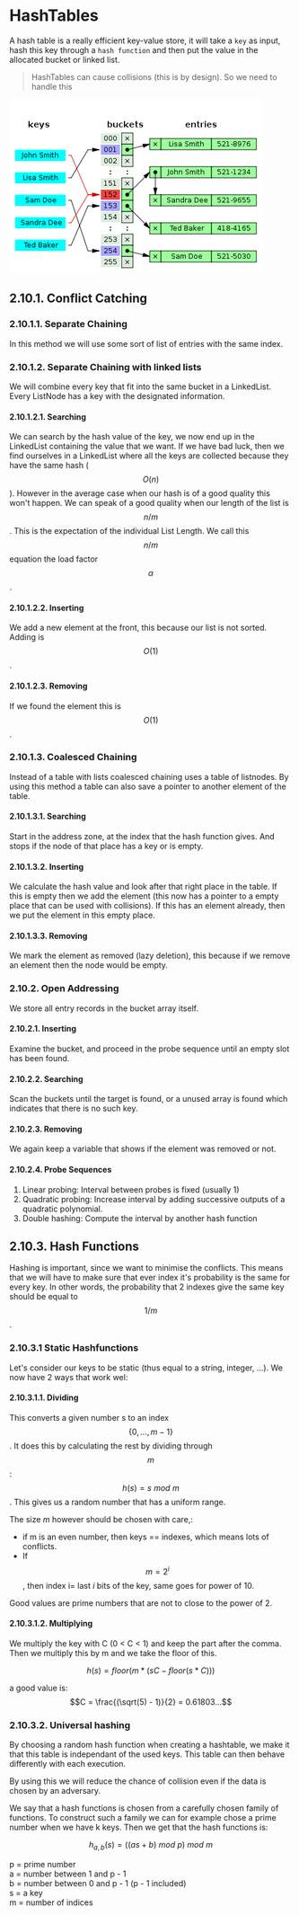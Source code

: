 # HashTables

A hash table is a really efficient key-value store, it will take a `key` as input, hash this key through a `hash function` and then put the value in the allocated bucket or linked list. 

> HashTables can cause collisions \(this is by design\). So we need to handle this

![](../../.gitbook/assets/image.png)

## 2.10.1. Conflict Catching

### 2.10.1.1. Separate Chaining

In this method we will use some sort of list of entries with the same index.

### 2.10.1.2. Separate Chaining with linked lists

We will combine every key that fit into the same bucket in a LinkedList. Every ListNode has a key with the designated information.

#### 2.10.1.2.1. Searching

We can search by the hash value of the key, we now end up in the LinkedList containing the value that we want. If we have bad luck, then we find ourselves in a LinkedList where all the keys are collected because they have the same hash \($$O(n)$$\). However in the average case when our hash is of a good quality this won't happen. We can speak of a good quality when our length of the list is $$n/m$$. This is the expectation of the individual List Length. We call this $$n/m$$ equation the load factor $$\alpha$$.

#### 2.10.1.2.2. Inserting

We add a new element at the front, this because our list is not sorted. Adding is $$O(1)$$.

#### 2.10.1.2.3. Removing

If we found the element this is $$O(1)$$.

### 2.10.1.3. Coalesced Chaining

Instead of a table with lists coalesced chaining uses a table of listnodes. By using this method a table can also save a pointer to another element of the table.

#### 2.10.1.3.1. Searching

Start in the address zone, at the index that the hash function gives. And stops if the node of that place has a key or is empty.

#### 2.10.1.3.2. Inserting

We calculate the hash value and look after that right place in the table. If this is empty then we add the element \(this now has a pointer to a empty place that can be used with collisions\). If this has an element already, then we put the element in this empty place.

#### 2.10.1.3.3. Removing

We mark the element as removed \(lazy deletion\), this because if we remove an element then the node would be empty.

### 2.10.2. Open Addressing

We store all entry records in the bucket array itself.

#### 2.10.2.1. Inserting

Examine the bucket, and proceed in the probe sequence until an empty slot has been found.

#### 2.10.2.2. Searching

Scan the buckets until the target is found, or a unused array is found which indicates that there is no such key.

#### 2.10.2.3. Removing

We again keep a variable that shows if the element was removed or not.

#### 2.10.2.4. Probe Sequences

1. Linear probing: Interval between probes is fixed \(usually 1\)
2. Quadratic probing: Increase interval by adding successive outputs of a quadratic polynomial.
3. Double hashing: Compute the interval by another hash function

## 2.10.3. Hash Functions

Hashing is important, since we want to minimise the conflicts. This means that we will have to make sure that ever index it's probability is the same for every key. In other words, the probability that 2 indexes give the same key should be equal to $$1/m$$.

### 2.10.3.1 Static Hashfunctions

Let's consider our keys to be static \(thus equal to a string, integer, ...\). We now have 2 ways that work wel:

#### 2.10.3.1.1. Dividing

This converts a given number s to an index $$\{0, ..., m - 1\}$$. It does this by calculating the rest by dividing through $$m$$: $$h(s) = s\ mod\ m$$. This gives us a random number that has a uniform range.

The size _m_ however should be chosen with care,:

* if m is an even number, then keys == indexes, which means lots of conflicts.
* If $$m = 2^i$$, then index i= last _i_ bits of the key, same goes for power of 10.

Good values are prime numbers that are not to close to the power of 2.

#### 2.10.3.1.2. Multiplying

We multiply the key with C \(0 &lt; C &lt; 1\) and keep the part after the comma. Then we multiply this by m and we take the floor of this.

$$h(s) = floor(m * (sC - floor(s * C)))$$

a good value is: $$C = \frac{(\sqrt(5) - 1)}{2} = 0.61803...$$

### 2.10.3.2. Universal hashing

By choosing a random hash function when creating a hashtable, we make it that this table is independant of the used keys. This table can then behave differently with each execution.

By using this we will reduce the chance of collision even if the data is chosen by an adversary.

We say that a hash functions is chosen from a carefully chosen family of functions. To construct such a family we can for example chose a prime number when we have k keys. Then we get that the hash functions is:

$$h_{a,b}(s) = ((as + b)\ mod\ p)\ mod\ m$$

p = prime number  
 a = number between 1 and p - 1  
 b = number between 0 and p - 1 \(p - 1 included\)  
 s = a key  
 m = number of indices

